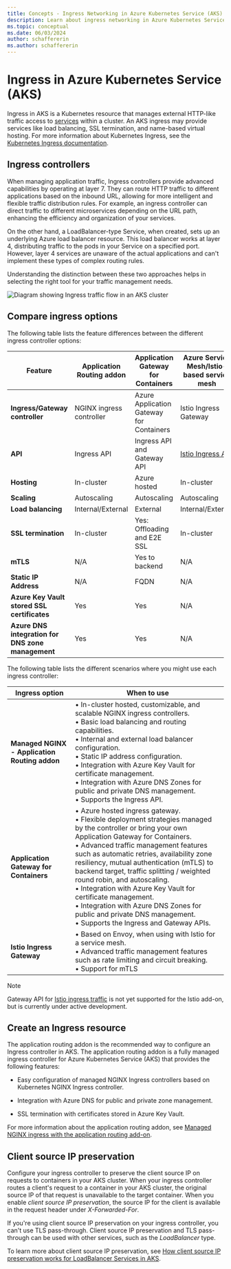 ```yaml
---
title: Concepts - Ingress Networking in Azure Kubernetes Service (AKS)
description: Learn about ingress networking in Azure Kubernetes Service (AKS) including ingress controllers 
ms.topic: conceptual
ms.date: 06/03/2024
author: schaffererin
ms.author: schaffererin
---
```

# Ingress in Azure Kubernetes Service (AKS)

Ingress in AKS is a Kubernetes resource that manages external HTTP-like traffic access to [services][services] within a cluster. An AKS ingress may provide services like load balancing, SSL termination, and name-based virtual hosting. For more information about Kubernetes Ingress, see the [Kubernetes Ingress documentation][k8s-ingress].

## Ingress controllers

When managing application traffic, Ingress controllers provide advanced capabilities by operating at layer 7. They can route HTTP traffic to different applications based on the inbound URL, allowing for more intelligent and flexible traffic distribution rules. For example, an ingress controller can direct traffic to different microservices depending on the URL path, enhancing the efficiency and organization of your services.

On the other hand, a LoadBalancer-type Service, when created, sets up an underlying Azure load balancer resource. This load balancer works at layer 4, distributing traffic to the pods in your Service on a specified port. However, layer 4 services are unaware of the actual applications and can't implement these types of complex routing rules.

Understanding the distinction between these two approaches helps in selecting the right tool for your traffic management needs.

![Diagram showing Ingress traffic flow in an AKS cluster][aks-ingress]

## Compare ingress options

The following table lists the feature differences between the different ingress controller options:

| Feature                                           | Application Routing addon | Application Gateway for Containers       | Azure Service Mesh/Istio-based service mesh |
|---------------------------------------------------|---------------------------|------------------------------------------|---------------------------------------------|
| **Ingress/Gateway controller**                    | NGINX ingress controller  | Azure Application Gateway for Containers | Istio Ingress Gateway                       |
| **API**                                           | Ingress API               | Ingress API and Gateway API              | [Istio Ingress API][istio-ingress-link]     |
| **Hosting**                                       | In-cluster                | Azure hosted                             | In-cluster                                  |
| **Scaling**                                       | Autoscaling               | Autoscaling                              | Autoscaling                                 |
| **Load balancing**                                | Internal/External         | External                                 | Internal/External                           |
| **SSL termination**                               | In-cluster                | Yes: Offloading and E2E SSL              | In-cluster                                  |
| **mTLS**                                          | N/A                       | Yes to backend                           | N/A                                         |
| **Static IP Address**                             | N/A                       | FQDN                                     | N/A                                         |
| **Azure Key Vault stored SSL certificates**       | Yes                       | Yes                                      | N/A                                         |
| **Azure DNS integration for DNS zone management** | Yes                       | Yes                                      | N/A                                         |

The following table lists the different scenarios where you might use each ingress controller:

| Ingress option | When to use |
|----------------|-------------|
| **Managed NGINX - Application Routing addon** | • In-cluster hosted, customizable, and scalable NGINX ingress controllers. </br> • Basic load balancing and routing capabilities. </br> • Internal and external load balancer configuration. </br> • Static IP address configuration. </br> • Integration with Azure Key Vault for certificate management. </br> • Integration with Azure DNS Zones for public and private DNS management. </br> • Supports the Ingress API. |
| **Application Gateway for Containers** | • Azure hosted ingress gateway. </br> • Flexible deployment strategies managed by the controller or bring your own Application Gateway for Containers. </br> • Advanced traffic management features such as automatic retries, availability zone resiliency, mutual authentication (mTLS) to backend target, traffic splitting / weighted round robin, and autoscaling. </br> • Integration with Azure Key Vault for certificate management. </br> • Integration with Azure DNS Zones for public and private DNS management. </br> • Supports the Ingress and Gateway APIs. |
| **Istio Ingress Gateway** | • Based on Envoy, when using with Istio for a service mesh. </br> • Advanced traffic management features such as rate limiting and circuit breaking. </br> • Support for mTLS |

> [!NOTE]
> Gateway API for [Istio ingress traffic][istio-add-on-ingress] is not yet supported for the Istio add-on, but is currently under active development. 

## Create an Ingress resource

The application routing addon is the recommended way to configure an Ingress controller in AKS. The application routing addon is a fully managed ingress controller for Azure Kubernetes Service (AKS) that provides the following features:

- Easy configuration of managed NGINX Ingress controllers based on Kubernetes NGINX Ingress controller.

- Integration with Azure DNS for public and private zone management.

- SSL termination with certificates stored in Azure Key Vault.

For more information about the application routing addon, see [Managed NGINX ingress with the application routing add-on](app-routing.md).

## Client source IP preservation

Configure your ingress controller to preserve the client source IP on requests to containers in your AKS cluster. When your ingress controller routes a client's request to a container in your AKS cluster, the original source IP of that request is unavailable to the target container. When you enable _client source IP preservation_, the source IP for the client is available in the request header under _X-Forwarded-For_.

If you're using client source IP preservation on your ingress controller, you can't use TLS pass-through. Client source IP preservation and TLS pass-through can be used with other services, such as the _LoadBalancer_ type.

To learn more about client source IP preservation, see [How client source IP preservation works for LoadBalancer Services in AKS][ip-preservation].

<!-- IMAGES -->
[aks-ingress]: ./media/concepts-network/aks-ingress.png

<!-- LINKS - External -->
[k8s-ingress]: https://kubernetes.io/docs/concepts/services-networking/ingress/
[istio-ingress-link]: https://istio.io/latest/docs/reference/config/networking/gateway/

<!-- LINKS - Internal -->
[ip-preservation]: https://techcommunity.microsoft.com/t5/fasttrack-for-azure/how-client-source-ip-preservation-works-for-loadbalancer/ba-p/3033722#:~:text=Enable%20Client%20source%20IP%20preservation%201%20Edit%20loadbalancer,is%20the%20same%20as%20the%20source%20IP%20%28srjumpbox%29.
[services]: concepts-network-services.md
[istio-add-on-ingress]: istio-deploy-ingress.md